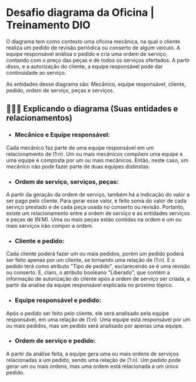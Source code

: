 # Desafio diagrama da Oficina | Treinamento DIO

O diagrama tem como contexto uma oficina mecânica, na qual o cliente realiza um pedido de revisão periódica ou conserto de algum veículo. A equipe responsável análisa o pedido e cria uma ordem de serviço, contando com o preço das peças e de todos os serviços ofertados. A partir disso, e a autorização do cliente, a equipe responsável pode dar continuidade ao serviço.

As entidades desse diagrama são: Mecânico, equipe responsável, cliente, pedido, ordem de serviço, peças e serviços.

## 📜📜📜 Explicando o diagrama (Suas entidades e relacionamentos)
- ### Mecânico e Equipe responsável: 
Cada mecânico faz parte de uma equipe responsável em um relacionamento de (1:n). Um ou mais mecânicos compôem uma equipe e uma equipe é composta por um ou mais mecânicos. Então, neste caso, um mecânico não pode fazer parte de duas equipes distinstas. 
- ### Ordem de serviço, serviços, peças: 
A partir da geração da ordem de serviço, também há a indicação do valor a ser pago pelo cliente. Para gerar esse valor, é feito soma do valor de cada serviço prestado e de cada peça usada no conserto ou revisão. Portanto, existe um relacionamento entre a ordem de serviço e as entidades serviços e peças de (N:M). Uma ou mais peças estão contidas na ordem e um ou mais serviços irão compor a ordem.
- ### Cliente e pedido: 
Cada cliente poderá fazer um ou mais pedidos, porém um pedido poderá ser feito apenas por um cliente, se tornando uma relação de (1:n). E o pedido terá como atributo "Tipo de pedido", esclarecendo se é uma revisão ou conserto. E, claro, o atributo booleano "Liberado", que contém a informação de autorização do cliente após a ordem de serviço ser criada, a partir da analise da equipe responsável explicada no próximo tópico. 
- ### Equipe responsável e pedido:
Após o pedido ser feito pelo cliente, ele será analisado pela equipe responsável, em uma relação de (1:n). Uma equipe está responsável por um ou mais pedidos, mas um pedido será analisado por apenas uma equipe.
- ### Ordem de serviço e pedido:
A partir da análise feita, a equipe gera uma ou mais ordens de serviços relacionadas a um pedido, sendo uma relação de (1:n). Um pedido pode gerar um ou mais ordens, mas uma ordem está relacionada a um único pedido.

